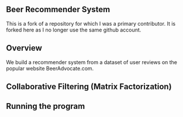 ## Beer Recommender System

This is a fork of a repository for which I was a primary contributor. It is forked here as I no longer use the same github account.

## Overview

We build a recommender system from a dataset of user reviews on the popular website BeerAdvocate.com. 

## Collaborative Filtering (Matrix Factorization)

## Running the program
